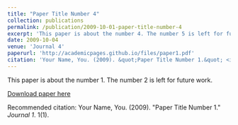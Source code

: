 ```yaml
---
title: "Paper Title Number 4"
collection: publications
permalink: /publication/2009-10-01-paper-title-number-4
excerpt: 'This paper is about the number 4. The number 5 is left for future work.'
date: 2009-10-04
venue: 'Journal 4'
paperurl: 'http://academicpages.github.io/files/paper1.pdf'
citation: 'Your Name, You. (2009). &quot;Paper Title Number 1.&quot; <i>Journal 1</i>. 1(1).'
---
```

This paper is about the number 1. The number 2 is left for future work.

[Download paper here](http://academicpages.github.io/files/paper1.pdf)

Recommended citation: Your Name, You. (2009). "Paper Title Number 1." <i>Journal 1</i>. 1(1).
